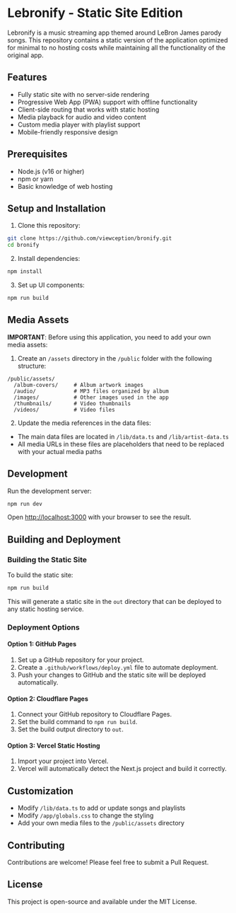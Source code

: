 # Lebronify - Static Site Edition

Lebronify is a music streaming app themed around LeBron James parody songs. This repository contains a static version of the application optimized for minimal to no hosting costs while maintaining all the functionality of the original app.

## Features

- Fully static site with no server-side rendering
- Progressive Web App (PWA) support with offline functionality
- Client-side routing that works with static hosting
- Media playback for audio and video content
- Custom media player with playlist support
- Mobile-friendly responsive design

## Prerequisites

- Node.js (v16 or higher)
- npm or yarn
- Basic knowledge of web hosting

## Setup and Installation

1. Clone this repository:
```bash
git clone https://github.com/viewception/bronify.git
cd bronify
```

2. Install dependencies:
```bash
npm install
```

3. Set up UI components:
```bash
npm run build
```

## Media Assets

**IMPORTANT**: Before using this application, you need to add your own media assets:

1. Create an `/assets` directory in the `/public` folder with the following structure:
```
/public/assets/
  /album-covers/     # Album artwork images
  /audio/            # MP3 files organized by album
  /images/           # Other images used in the app
  /thumbnails/       # Video thumbnails
  /videos/           # Video files
```

2. Update the media references in the data files:
- The main data files are located in `/lib/data.ts` and `/lib/artist-data.ts`
- All media URLs in these files are placeholders that need to be replaced with your actual media paths

## Development

Run the development server:

```bash
npm run dev
```

Open [http://localhost:3000](http://localhost:3000) with your browser to see the result.

## Building and Deployment

### Building the Static Site

To build the static site:

```bash
npm run build
```

This will generate a static site in the `out` directory that can be deployed to any static hosting service.

### Deployment Options

#### Option 1: GitHub Pages

1. Set up a GitHub repository for your project.
2. Create a `.github/workflows/deploy.yml` file to automate deployment.
3. Push your changes to GitHub and the static site will be deployed automatically.

#### Option 2: Cloudflare Pages

1. Connect your GitHub repository to Cloudflare Pages.
2. Set the build command to `npm run build`.
3. Set the build output directory to `out`.

#### Option 3: Vercel Static Hosting

1. Import your project into Vercel.
2. Vercel will automatically detect the Next.js project and build it correctly.

## Customization

- Modify `/lib/data.ts` to add or update songs and playlists
- Modify `/app/globals.css` to change the styling
- Add your own media files to the `/public/assets` directory

## Contributing

Contributions are welcome! Please feel free to submit a Pull Request.

## License

This project is open-source and available under the MIT License.

